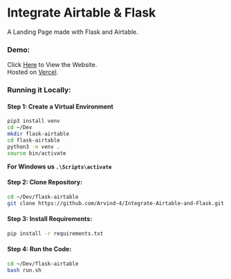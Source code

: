 # Integrate Airtable & Flask

A Landing Page made with Flask and Airtable.

### Demo:

Click [Here](http://integrate-airtable-and-flask.vercel.app/ "integrate-airtable-and-flask.vercel.app") to View the Website. <br />
Hosted on [Vercel](https://vercel.com).

### Running it Locally:

#### Step 1: Create a Virtual Environment

```bash
pip3 install venv
cd ~/Dev
mkdir flask-airtable
cd flask-airtable
python3 -m venv .
source bin/activate
```
**For Windows us `.\Scripts\activate`**

#### Step 2: Clone Repository:

```bash
cd ~/Dev/flask-airtable
git clone https://github.com/Arvind-4/Integrate-Airtable-and-Flask.git .
```

#### Step 3: Install Requirements:

```bash
pip install -r requirements.txt
```

#### Step 4: Run the Code:

```bash
cd ~/Dev/flask-airtable
bash run.sh
```
